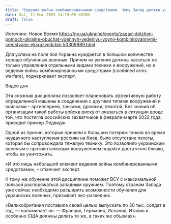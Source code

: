 ```yaml
---
title: "Ведение войны комбинированными средствами. Чему Запад должен учить украинцев, чтобы они достигли цели на поле боя — британский офицер"
date: Sat, 11 Mar 2023 14:19:00 +0200
draft: false
---
```

Источник: Новое Время https://nv.ua/ukraine/events/zapad-dolzhen-pomoch-ukraine-obuchat-voennyh-vedeniyu-voyny-kombinirovannymi-sredstvami-eksrazvedchik-50309989.html


Для успеха на поле боя Украина нуждается в большом количестве хорошо обученных военных. Причем их умения должны касаться не только управления отдельными видами техники и вооружений, но и ведения войны комбинированными средствами (combined arms warfare), подчеркивает эксперт.

  Видео дня   

Эта сложная дисциплина позволяет планировать эффективную работу определенной машины в соединении с другими типами вооружений и войсками – артиллерией, танками, дронами, пехотой. Без знаний об организации такой работы войска рискуют оказаться в ситуации вроде той, что постигла российских захватчиков в феврале-марте 2022 года, приводит пример Ледвидж.

Одной из причин, которые привели к большим потерям танков во время неудачного наступления россиян на Киев, было отсутствие пехоты, которая бы сопровождала тяжелую технику. Это позволило украинским военным с противотанковым вооружением подойти достаточно близко, чтобы ее уничтожить.

«И это лишь небольшой элемент ведения войны комбинированными средствами», – отмечает эксперт.

К тому же обучение этой дисциплине поможет ВСУ с максимальной пользой распоряжаться западным оружием. Поэтому странам Запада уже сейчас необходимо расширить возможности обучения для украинских военных, призывает экс-разведчик.

«Великобритания поставила своей целью выпускать по 30 тыс. солдат в год, — напоминает он. — Франция, Германия, Испания, Италия и особенно США должны делать то же, в таких же объемах».
